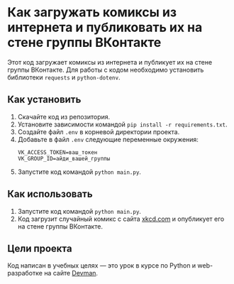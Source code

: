 # Как загружать комиксы из интернета и публиковать их на стене группы ВКонтакте

Этот код загружает комиксы из интернета и публикует их на стене группы ВКонтакте. Для работы с кодом необходимо установить библиотеки `requests` и `python-dotenv`.

## Как установить

1. Скачайте код из репозитория.
2. Установите зависимости командой `pip install -r requirements.txt`.
3. Создайте файл `.env` в корневой директории проекта.
4. Добавьте в файл `.env` следующие переменные окружения:
    ```
    VK_ACCESS_TOKEN=ваш_токен
    VK_GROUP_ID=айди_вашей_группы
    ```
5. Запустите код командой `python main.py`.

## Как использовать

1. Запустите код командой `python main.py`.
2. Код загрузит случайный комикс с сайта [xkcd.com](https://xkcd.com/) и опубликует его на стене группы ВКонтакте.

## Цели проекта

Код написан в учебных целях — это урок в курсе по Python и web-разработке на сайте [Devman](https://dvmn.org/).